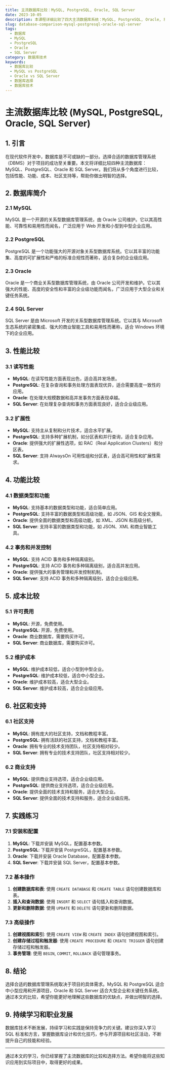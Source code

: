 ```yaml
---
title: 主流数据库比较：MySQL, PostgreSQL, Oracle, SQL Server
date: 2023-10-05
description: 本课程详细比较了四大主流数据库系统：MySQL, PostgreSQL, Oracle, 和 SQL Server。了解它们的特点、优缺点及适用场景，帮助你选择最适合的数据库解决方案。
slug: database-comparison-mysql-postgresql-oracle-sql-server
tags:
  - 数据库
  - MySQL
  - PostgreSQL
  - Oracle
  - SQL Server
category: 数据库技术
keywords:
  - 数据库比较
  - MySQL vs PostgreSQL
  - Oracle vs SQL Server
  - 数据库选择
  - 数据库技术
---
```


# 主流数据库比较 (MySQL, PostgreSQL, Oracle, SQL Server)

## 1. 引言

在现代软件开发中，数据库是不可或缺的一部分。选择合适的数据库管理系统（DBMS）对于项目的成功至关重要。本文将详细比较四种主流数据库：MySQL、PostgreSQL、Oracle 和 SQL Server。我们将从多个角度进行比较，包括性能、功能、成本、社区支持等，帮助你做出明智的选择。

## 2. 数据库简介

### 2.1 MySQL

MySQL 是一个开源的关系型数据库管理系统，由 Oracle 公司维护。它以其高性能、可靠性和易用性而闻名，广泛应用于 Web 开发和小型到中型企业应用。

### 2.2 PostgreSQL

PostgreSQL 是一个功能强大的开源对象关系型数据库系统。它以其丰富的功能集、高度的可扩展性和严格的标准合规性而著称，适合复杂的企业级应用。

### 2.3 Oracle

Oracle 是一个商业关系型数据库管理系统，由 Oracle 公司开发和维护。它以其强大的性能、高度的安全性和丰富的企业级功能而闻名，广泛应用于大型企业和关键任务系统。

### 2.4 SQL Server

SQL Server 是由 Microsoft 开发的关系型数据库管理系统。它以其与 Microsoft 生态系统的紧密集成、强大的商业智能工具和易用性而著称，适合 Windows 环境下的企业应用。

## 3. 性能比较

### 3.1 读写性能

- **MySQL**: 在读写性能方面表现出色，适合高并发场景。
- **PostgreSQL**: 在复杂查询和事务处理方面表现优异，适合需要高度一致性的应用。
- **Oracle**: 在处理大规模数据和高并发事务方面表现卓越。
- **SQL Server**: 在处理复杂查询和事务方面表现良好，适合企业级应用。

### 3.2 扩展性

- **MySQL**: 支持主从复制和分片技术，适合水平扩展。
- **PostgreSQL**: 支持多种扩展机制，如分区表和并行查询，适合复杂应用。
- **Oracle**: 提供强大的扩展性选项，如 RAC（Real Application Clusters）和分区表。
- **SQL Server**: 支持 AlwaysOn 可用性组和分区表，适合高可用性和扩展性需求。

## 4. 功能比较

### 4.1 数据类型和功能

- **MySQL**: 支持基本的数据类型和功能，适合简单应用。
- **PostgreSQL**: 支持丰富的数据类型和高级功能，如 JSON、GIS 和全文搜索。
- **Oracle**: 提供全面的数据类型和高级功能，如 XML、JSON 和高级分析。
- **SQL Server**: 支持丰富的数据类型和功能，如 JSON、XML 和商业智能工具。

### 4.2 事务和并发控制

- **MySQL**: 支持 ACID 事务和多种隔离级别。
- **PostgreSQL**: 支持 ACID 事务和多种隔离级别，适合高并发应用。
- **Oracle**: 提供强大的事务管理和并发控制机制。
- **SQL Server**: 支持 ACID 事务和多种隔离级别，适合企业级应用。

## 5. 成本比较

### 5.1 许可费用

- **MySQL**: 开源，免费使用。
- **PostgreSQL**: 开源，免费使用。
- **Oracle**: 商业数据库，需要购买许可。
- **SQL Server**: 商业数据库，需要购买许可。

### 5.2 维护成本

- **MySQL**: 维护成本较低，适合小型到中型企业。
- **PostgreSQL**: 维护成本较低，适合中小型企业。
- **Oracle**: 维护成本较高，适合大型企业。
- **SQL Server**: 维护成本较高，适合企业级应用。

## 6. 社区和支持

### 6.1 社区支持

- **MySQL**: 拥有庞大的社区支持，文档和教程丰富。
- **PostgreSQL**: 拥有活跃的社区支持，文档和教程丰富。
- **Oracle**: 拥有专业的技术支持团队，社区支持相对较少。
- **SQL Server**: 拥有专业的技术支持团队，社区支持相对较少。

### 6.2 商业支持

- **MySQL**: 提供商业支持选项，适合企业级应用。
- **PostgreSQL**: 提供商业支持选项，适合企业级应用。
- **Oracle**: 提供全面的技术支持和服务，适合大型企业。
- **SQL Server**: 提供全面的技术支持和服务，适合企业级应用。

## 7. 实践练习

### 7.1 安装和配置

1. **MySQL**: 下载并安装 MySQL，配置基本参数。
2. **PostgreSQL**: 下载并安装 PostgreSQL，配置基本参数。
3. **Oracle**: 下载并安装 Oracle Database，配置基本参数。
4. **SQL Server**: 下载并安装 SQL Server，配置基本参数。

### 7.2 基本操作

1. **创建数据库和表**: 使用 `CREATE DATABASE` 和 `CREATE TABLE` 语句创建数据库和表。
2. **插入和查询数据**: 使用 `INSERT` 和 `SELECT` 语句插入和查询数据。
3. **更新和删除数据**: 使用 `UPDATE` 和 `DELETE` 语句更新和删除数据。

### 7.3 高级操作

1. **创建视图和索引**: 使用 `CREATE VIEW` 和 `CREATE INDEX` 语句创建视图和索引。
2. **创建存储过程和触发器**: 使用 `CREATE PROCEDURE` 和 `CREATE TRIGGER` 语句创建存储过程和触发器。
3. **事务管理**: 使用 `BEGIN`, `COMMIT`, `ROLLBACK` 语句管理事务。

## 8. 结论

选择合适的数据库管理系统取决于项目的具体需求。MySQL 和 PostgreSQL 适合中小型应用和开源项目，Oracle 和 SQL Server 适合大型企业和关键任务系统。通过本文的比较，希望你能更好地理解这些数据库的优缺点，并做出明智的选择。

## 9. 持续学习和职业发展

数据库技术不断发展，持续学习和实践是保持竞争力的关键。建议你深入学习 SQL 标准和方言，掌握数据库设计和优化技巧，参与开源项目和社区活动，不断提升自己的技能和经验。

---

通过本文的学习，你已经掌握了主流数据库的比较和选择方法。希望你能将这些知识应用到实际项目中，取得更好的成果。